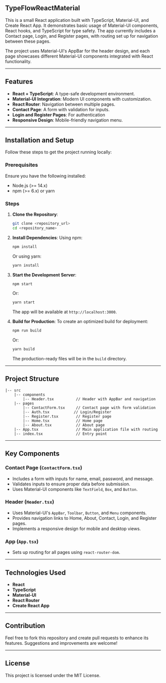 ## TypeFlowReactMaterial 

This is a small React application built with TypeScript, Material-UI, and Create React App. It demonstrates basic usage of Material-UI components, React hooks, and TypeScript for type safety. The app currently includes a Contact page, Login, and Register pages, with routing set up for navigation between these pages.

The project uses Material-UI's AppBar for the header design, and each page showcases different Material-UI components integrated with React functionality.

---

## Features

- **React + TypeScript**: A type-safe development environment.
- **Material-UI Integration**: Modern UI components with customization.
- **React Router**: Navigation between multiple pages.
- **Contact Page**: A form with validation for inputs.
- **Login and Register Pages**: For authentication
- **Responsive Design**: Mobile-friendly navigation menu.

---

## Installation and Setup

Follow these steps to get the project running locally:

### Prerequisites

Ensure you have the following installed:
- Node.js (>= 14.x)
- npm (>= 6.x) or yarn

### Steps

1. **Clone the Repository**:
   ```bash
   git clone <repository_url>
   cd <repository_name>
   ```

2. **Install Dependencies**:
   Using npm:
   ```bash
   npm install
   ```
   Or using yarn:
   ```bash
   yarn install
   ```

3. **Start the Development Server**:
   ```bash
   npm start
   ```
   Or:
   ```bash
   yarn start
   ```
   The app will be available at `http://localhost:3000`.

4. **Build for Production**:
   To create an optimized build for deployment:
   ```bash
   npm run build
   ```
   Or:
   ```bash
   yarn build
   ```
   The production-ready files will be in the `build` directory.

---

## Project Structure

```
|-- src
    |-- components
        |-- Header.tsx          // Header with AppBar and navigation
    |-- pages
        |-- ContactForm.tsx     // Contact page with form validation
        |-- Auth.tsx           // Login/Register 
        |-- Register.tsx        // Register page
        |-- Home.tsx            // Home page
        |-- About.tsx           // About page
    |-- App.tsx                 // Main application file with routing
    |-- index.tsx               // Entry point
```

---

## Key Components

### Contact Page (`ContactForm.tsx`)
- Includes a form with inputs for name, email, password, and message.
- Validates inputs to ensure proper data before submission.
- Uses Material-UI components like `TextField`, `Box`, and `Button`.

### Header (`Header.tsx`)
- Uses Material-UI's `AppBar`, `Toolbar`, `Button`, and `Menu` components.
- Provides navigation links to Home, About, Contact, Login, and Register pages.
- Implements a responsive design for mobile and desktop views.

### App (`App.tsx`)
- Sets up routing for all pages using `react-router-dom`.

---

## Technologies Used

- **React**
- **TypeScript**
- **Material-UI**
- **React Router**
- **Create React App**

---

## Contribution

Feel free to fork this repository and create pull requests to enhance its features. Suggestions and improvements are welcome!

---

## License

This project is licensed under the MIT License.

